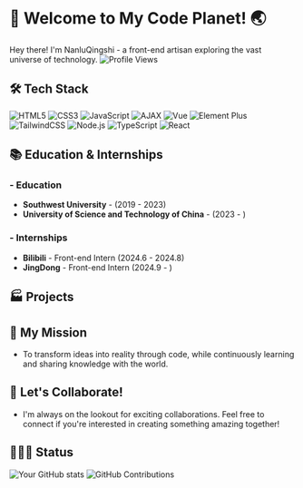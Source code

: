 # 🚀 Welcome to My Code Planet! 🌏
Hey there! I'm NanluQingshi - a front-end artisan exploring the vast universe of technology. ![Profile Views](https://komarev.com/ghpvc/?username=NanluQingshi)
## 🛠️ Tech Stack
![HTML5](https://img.shields.io/badge/html5-%23E34F26.svg?style=flat-square&logo=html5&logoColor=white)
![CSS3](https://img.shields.io/badge/css3-%231572B6.svg?style=flat-square&logo=css3&logoColor=white)
![JavaScript](https://img.shields.io/badge/javascript-%23323330.svg?style=flat-square&logo=javascript&logoColor=%23F7DF1E)
![AJAX](https://img.shields.io/badge/ajax-%23000000.svg?style=flat-square&logo=ajax&logoColor=white)
![Vue](https://img.shields.io/badge/vue.js-%234FC08D.svg?style=flat-square&logo=vue.js&logoColor=white)
![Element Plus](https://img.shields.io/badge/element%20plus-%23007FFF.svg?style=flat-square&logo=element&logoColor=white)
![TailwindCSS](https://img.shields.io/badge/tailwindcss-%2338B2AC.svg?style=flat-square&logo=tailwind-css&logoColor=white)
![Node.js](https://img.shields.io/badge/node.js-%23339933.svg?style=flat-square&logo=node.js&logoColor=white)
![TypeScript](https://img.shields.io/badge/typescript-%233178C6.svg?style=flat-square&logo=typescript&logoColor=white)
![React](https://img.shields.io/badge/react-%2320232a.svg?style=flat-square&logo=react&logoColor=%2361DAFB)

## 📚 Education & Internships
### - Education
- **Southwest University** -  (2019 - 2023)
- **University of Science and Technology of China** - (2023 - )
### - Internships  
- **Bilibili** - Front-end Intern (2024.6 - 2024.8) 
- **JingDong** - Front-end Intern (2024.9 - )

## 🏭 Projects
<!-- - **[Project Name]** - [Description of the project.](project-link)
- **[Another Project]** - [Description with features and technologies used.](project-link)
-->

<!-- ## 📝 Blog
Check out my latest articles on [My Blog](https://yourblog.com).
-->
  
## 🎯 My Mission
- To transform ideas into reality through code, while continuously learning and sharing knowledge with the world.
  
## 🤝 Let's Collaborate!
- I'm always on the lookout for exciting collaborations. Feel free to connect if you're interested in creating something amazing together!

## 🏃🏻‍♀️ Status
![Your GitHub stats](https://github-readme-stats.vercel.app/api?username=NanluQingshi&show_icons=true&theme=radical) ![GitHub Contributions](https://github-readme-streak-stats.herokuapp.com/?user=NanluQingshi&theme=radical)
<!--
**NanluQingshi/NanluQingshi** is a ✨ _special_ ✨ repository because its `README.md` (this file) appears on your GitHub profile.

Here are some ideas to get you started:

- 🔭 I’m currently working on ...
- 🌱 I’m currently learning ...
- 👯 I’m looking to collaborate on ...
- 🤔 I’m looking for help with ...
- 💬 Ask me about ...
- 📫 How to reach me: ...
- 😄 Pronouns: ...
- ⚡ Fun fact: ...
-->
